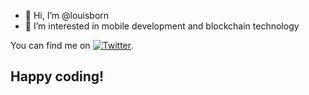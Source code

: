 - 👋 Hi, I’m @louisborn
- 👀 I’m interested in mobile development and blockchain technology

You can find me on [![Twitter][1.2]][1].

## Happy coding!

[1.2]: http://i.imgur.com/wWzX9uB.png
[1]: https://twitter.com/louisborn_dev
